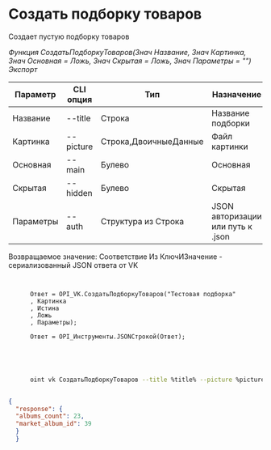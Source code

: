 ﻿---
sidebar_position: 3
---

# Создать подборку товаров
 Создает пустую подборку товаров


*Функция СоздатьПодборкуТоваров(Знач Название, Знач Картинка, Знач Основная = Ложь, Знач Скрытая = Ложь, Знач Параметры = "") Экспорт*

  | Параметр | CLI опция | Тип | Назначение |
  |-|-|-|-|
  | Название | --title | Строка | Название подборки |
  | Картинка | --picture | Строка,ДвоичныеДанные | Файл картинки |
  | Основная | --main | Булево | Основная |
  | Скрытая | --hidden | Булево | Скрытая |
  | Параметры | --auth | Структура из Строка | JSON авторизации или путь к .json |

  
  Возвращаемое значение:   Соответствие Из КлючИЗначение - сериализованный JSON ответа от VK

```bsl title="Пример кода"
	
      
      Ответ = OPI_VK.СоздатьПодборкуТоваров("Тестовая подборка"
      , Картинка
      , Истина
      , Ложь
      , Параметры);
      
      Ответ = OPI_Инструменты.JSONСтрокой(Ответ);
      
    
	
```

```sh title="Пример команды CLI"
    
      oint vk СоздатьПодборкуТоваров --title %title% --picture %picture% --main %main% --hidden %hidden% --auth %auth%


```


```json title="Результат"

{
  "response": {
  "albums_count": 23,
  "market_album_id": 39
  }
  }

```
